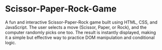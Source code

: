 # Scissor-Paper-Rock-Game
A fun and interactive Scissor-Paper-Rock game built using HTML, CSS, and JavaScript. The user selects a move (Scissor, Paper, or Rock), and the computer randomly picks one too. The result is instantly displayed, making it a simple but effective way to practice DOM manipulation and conditional logic.
